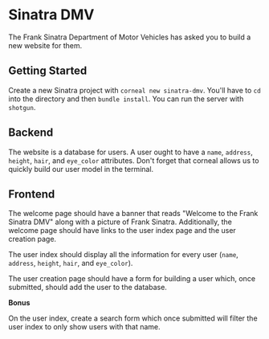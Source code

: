 # Sinatra DMV

The Frank Sinatra Department of Motor Vehicles has asked you to build a new website for them.

## Getting Started

Create a new Sinatra project with `corneal new sinatra-dmv`. You'll have to `cd` into the directory and then `bundle install`. You can run the server with `shotgun`.

## Backend

The website is a database for users. A user ought to have a `name`, `address`, `height`, `hair`, and `eye_color` attributes. Don't forget that corneal allows us to quickly build our user model in the terminal.

## Frontend

The welcome page should have a banner that reads "Welcome to the Frank Sinatra DMV" along with a picture of Frank Sinatra. Additionally, the welcome page should have links to the user index page and the user creation page.

The user index should display all the information for every user (`name`, `address`, `height`, `hair`, and `eye_color`).

The user creation page should have a form for building a user which, once submitted, should add the user to the database.

**Bonus**

On the user index, create a search form which once submitted will filter the user index to only show users with that name.
